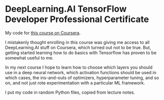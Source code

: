 # DeepLearning.AI TensorFlow Developer Professional Certificate

My code for [this course on Coursera](https://www.coursera.org/professional-certificates/tensorflow-in-practice).

I mistakenly thought enrolling in this course was giving me access to all DeepLearning.AI stuff on Coursera, which turned out not to be true. But, getting started learning how to do basics with Tensorflow has proven to be somewhat useful to me.

In my next course I hope to learn how to choose which layers you should use in a deep neural network, which activation functions should be used in which cases, the ins-and-outs of optimizers, hyperparameter tuning, and so on, and not just rote experimentation with a particular ML framework.

I put my code in random Python files, copied from lecture notes.
